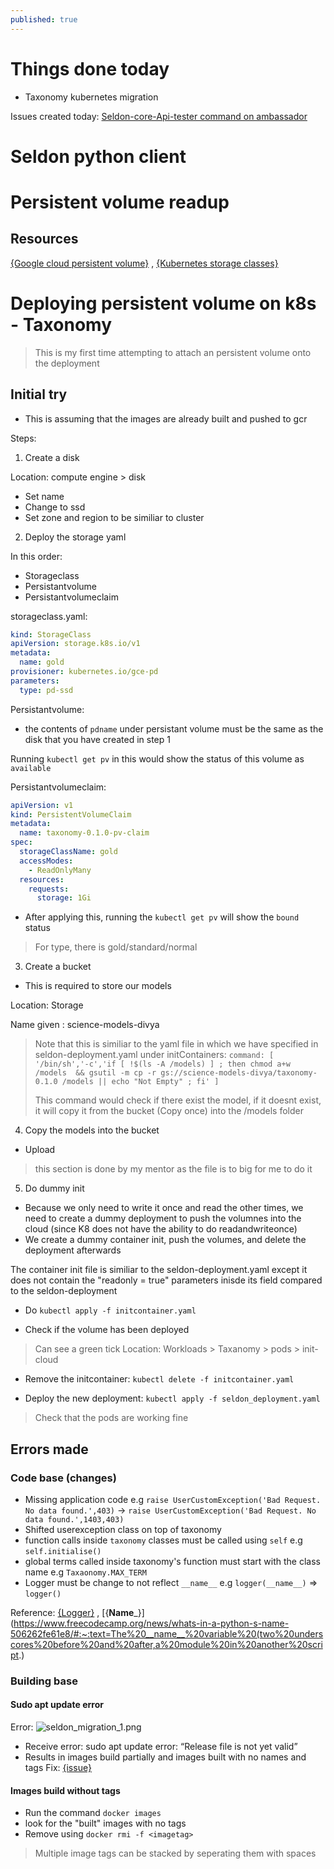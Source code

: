 ```yaml
---
published: true
---
```

# Things done today
- Taxonomy kubernetes migration

Issues created today: [Seldon-core-Api-tester command on ambassador](https://github.com/SeldonIO/seldon-core/issues/1914)



# Seldon python client


# Persistent volume readup

## Resources
[{Google cloud persistent volume}](https://cloud.google.com/kubernetes-engine/docs/concepts/persistent-volumes) , [{Kubernetes storage classes}](https://kubernetes.io/docs/concepts/storage/storage-classes/)

# Deploying persistent volume on k8s - Taxonomy

> This is my first time attempting to attach an persistent volume onto the deployment

## Initial try

- This is assuming that the images are already built and pushed to gcr

Steps:
1. Create a disk

Location: compute engine > disk

- Set name
- Change to ssd
- Set zone and region to be similiar to cluster

2. Deploy the storage yaml


In this order:
- Storageclass
- Persistantvolume
- Persistantvolumeclaim

storageclass.yaml:

```yaml
kind: StorageClass
apiVersion: storage.k8s.io/v1
metadata:
  name: gold
provisioner: kubernetes.io/gce-pd
parameters:
  type: pd-ssd
```

Persistantvolume:
- the contents of `pdname` under persistant volume must be the same as the disk that you have created in step 1

Running `kubectl get pv` in this would show the status of this volume as `available`

Persistantvolumeclaim:
```yaml
apiVersion: v1
kind: PersistentVolumeClaim
metadata:
  name: taxonomy-0.1.0-pv-claim
spec:
  storageClassName: gold
  accessModes:
    - ReadOnlyMany
  resources:
    requests:
      storage: 1Gi
```
- After applying this, running the `kubectl get pv` will show the `bound` status 

> For type, there is gold/standard/normal

3. Create a bucket
- This is required to store our models

Location: Storage

Name given : science-models-divya

> Note that this is similiar to the yaml file in which we have specified in seldon-deployment.yaml under initContainers: `command: [ '/bin/sh','-c','if [ !$(ls -A /models) ] ; then chmod a+w /models  && gsutil -m cp -r gs://science-models-divya/taxonomy-0.1.0 /models || echo "Not Empty" ; fi' ]`
>
> This command would check if there exist the model, if it doesnt exist, it will copy it from the bucket (Copy once) into the /models folder

4. Copy the models into the bucket

- Upload

> this section is done by my mentor as the file is to big for me to do it 

5. Do dummy init

- Because we only need to write it once and read the other times, we need to create a dummy deployment to push the volumnes into the cloud (since K8 does not have the ability to do readandwriteonce)
- We create a dummy container init, push the volumes, and delete the deployment afterwards

The container init file is similiar to the seldon-deployment.yaml except it does not contain the "readonly = true" parameters inisde its field compared to the seldon-deployment

- Do `kubectl apply -f initcontainer.yaml`

- Check if the volume has been deployed
> Can see a green tick
Location: Workloads > Taxanomy > pods > init-cloud 

- Remove the initcontainer: `kubectl delete -f initcontainer.yaml`

- Deploy the new deployment: `kubectl apply -f seldon_deployment.yaml`

> Check that the pods are working fine

## Errors made

### Code base (changes)
- Missing application code
e.g `raise UserCustomException('Bad Request. No data found.',403)` -> `raise UserCustomException('Bad Request. No data found.',1403,403)`
- Shifted userexception class on top of taxonomy
- function calls inside `taxonomy` classes must be called using `self`
e.g `self.initialise()`
- global terms called inside taxonomy's function must start with the class name
e.g `Taxaonomy.MAX_TERM`
- Logger must be change to not reflect `__name__`
e.g `logger(__name__)` => `logger()`

Reference: [{Logger}](https://www.loggly.com/ultimate-guide/python-logging-basics/) , [{__Name___}](https://www.freecodecamp.org/news/whats-in-a-python-s-name-506262fe61e8/#:~:text=The%20__name__%20variable%20(two%20underscores%20before%20and%20after,a%20module%20in%20another%20script.)

### Building base

#### Sudo apt update error
Error:
![seldon_migration_1.png]({{site.baseurl}}/img/seldon_migration_1.png)

- Receive error: sudo apt update error: “Release file is not yet valid”
- Results in images build partially and images built with no names and tags
Fix: [{issue}](https://askubuntu.com/questions/1096930/sudo-apt-update-error-release-file-is-not-yet-valid)

#### Images build without tags

- Run the command `docker images`
- look for the "built" images with no tags
- Remove using `docker rmi -f <imagetag>`

> Multiple image tags can be stacked by seperating them with spaces


